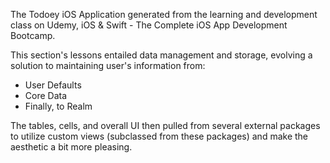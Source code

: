 The Todoey iOS Application generated from the learning and development class on Udemy, iOS & Swift - The Complete iOS App Development Bootcamp.

This section's lessons entailed data management and storage, evolving a solution to maintaining user's information from:
- User Defaults
- Core Data
- Finally, to Realm

The tables, cells, and overall UI then pulled from several external packages to utilize custom views (subclassed from these packages) and make the aesthetic a bit more pleasing.